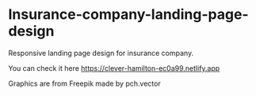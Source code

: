 ﻿# Insurance-company-landing-page-design

Responsive landing page design for insurance company.

You can check it here https://clever-hamilton-ec0a99.netlify.app

Graphics are from Freepik made by pch.vector
